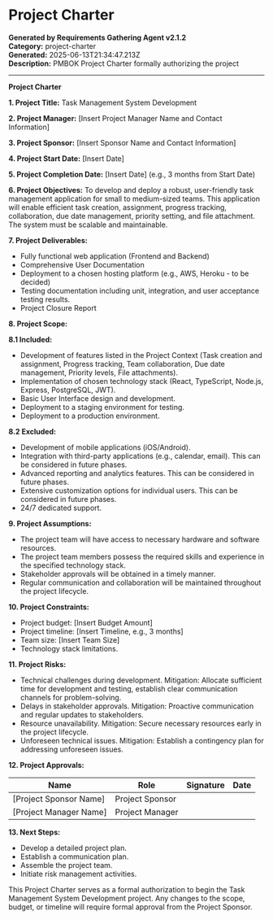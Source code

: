 # Project Charter

**Generated by Requirements Gathering Agent v2.1.2**  
**Category:** project-charter  
**Generated:** 2025-06-13T21:34:47.213Z  
**Description:** PMBOK Project Charter formally authorizing the project

---

**Project Charter**

**1. Project Title:** Task Management System Development

**2. Project Manager:** [Insert Project Manager Name and Contact Information]

**3. Project Sponsor:** [Insert Sponsor Name and Contact Information]

**4. Project Start Date:** [Insert Date]

**5. Project Completion Date:** [Insert Date] (e.g., 3 months from Start Date)

**6. Project Objectives:**  To develop and deploy a robust, user-friendly task management application for small to medium-sized teams. This application will enable efficient task creation, assignment, progress tracking, collaboration, due date management, priority setting, and file attachment.  The system must be scalable and maintainable.

**7. Project Deliverables:**

*   Fully functional web application (Frontend and Backend)
*   Comprehensive User Documentation
*   Deployment to a chosen hosting platform (e.g., AWS, Heroku - to be decided)
*   Testing documentation including unit, integration, and user acceptance testing results.
*   Project Closure Report


**8. Project Scope:**

**8.1 Included:**

*   Development of features listed in the Project Context (Task creation and assignment, Progress tracking, Team collaboration, Due date management, Priority levels, File attachments).
*   Implementation of chosen technology stack (React, TypeScript, Node.js, Express, PostgreSQL, JWT).
*   Basic User Interface design and development.
*   Deployment to a staging environment for testing.
*   Deployment to a production environment.

**8.2 Excluded:**

*   Development of mobile applications (iOS/Android).
*   Integration with third-party applications (e.g., calendar, email).  This can be considered in future phases.
*   Advanced reporting and analytics features.  This can be considered in future phases.
*   Extensive customization options for individual users.  This can be considered in future phases.
*   24/7 dedicated support.

**9. Project Assumptions:**

*   The project team will have access to necessary hardware and software resources.
*   The project team members possess the required skills and experience in the specified technology stack.
*   Stakeholder approvals will be obtained in a timely manner.
*   Regular communication and collaboration will be maintained throughout the project lifecycle.


**10. Project Constraints:**

*   Project budget: [Insert Budget Amount]
*   Project timeline: [Insert Timeline, e.g., 3 months]
*   Team size: [Insert Team Size]
*   Technology stack limitations.


**11. Project Risks:**

*   Technical challenges during development. Mitigation:  Allocate sufficient time for development and testing, establish clear communication channels for problem-solving.
*   Delays in stakeholder approvals. Mitigation:  Proactive communication and regular updates to stakeholders.
*   Resource unavailability. Mitigation:  Secure necessary resources early in the project lifecycle.
*   Unforeseen technical issues. Mitigation:  Establish a contingency plan for addressing unforeseen issues.


**12. Project Approvals:**

| Name                     | Role                  | Signature             | Date       |
|--------------------------|-----------------------|-----------------------|------------|
| [Project Sponsor Name]    | Project Sponsor        |                       |            |
| [Project Manager Name]   | Project Manager       |                       |            |


**13. Next Steps:**

*   Develop a detailed project plan.
*   Establish a communication plan.
*   Assemble the project team.
*   Initiate risk management activities.


This Project Charter serves as a formal authorization to begin the Task Management System Development project.  Any changes to the scope, budget, or timeline will require formal approval from the Project Sponsor.
